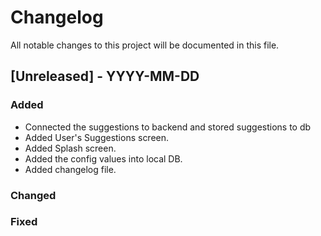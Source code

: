 # Changelog

All notable changes to this project will be documented in this file.

## [Unreleased] - YYYY-MM-DD
### Added
 - Connected the suggestions to backend and stored suggestions to db
 - Added User's Suggestions screen. 
 - Added Splash screen.
 - Added the config values into local DB.
 - Added changelog file. 
### Changed
### Fixed
